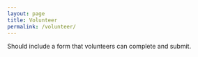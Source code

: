```yaml
---
layout: page
title: Volunteer
permalink: /volunteer/
---
```


Should include a form that volunteers can complete and submit.